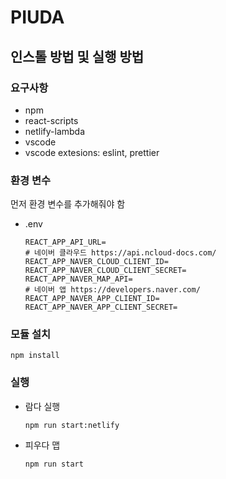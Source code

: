 # PIUDA
## 인스톨 방법 및 실행 방법

### 요구사항
- npm
- react-scripts
- netlify-lambda
- vscode
- vscode extesions: eslint, prettier
  
### 환경 변수
먼저 환경 변수를 추가해줘야 함
- .env
   ```
   REACT_APP_API_URL=
   # 네이버 클라우드 https://api.ncloud-docs.com/
   REACT_APP_NAVER_CLOUD_CLIENT_ID=
   REACT_APP_NAVER_CLOUD_CLIENT_SECRET=
   REACT_APP_NAVER_MAP_API=
   # 네이버 앱 https://developers.naver.com/
   REACT_APP_NAVER_APP_CLIENT_ID=
   REACT_APP_NAVER_APP_CLIENT_SECRET=
   ```

### 모듈 설치

```
npm install
```

### 실행
- 람다 실행
   ```
   npm run start:netlify
   ```
- 피우다 맵
   ```
   npm run start
   ```